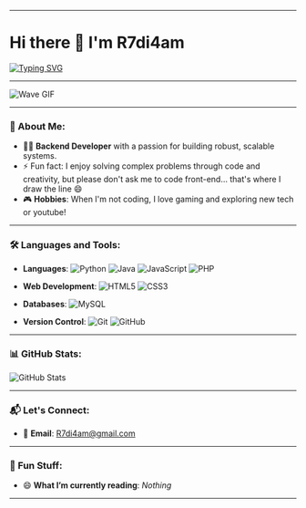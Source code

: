 
---

# Hi there 👋 I'm R7di4am 

[![Typing SVG](https://readme-typing-svg.demolab.com/?font=Fira+Code&pause=1000&color=fff&width=720&lines=Hi%2C+I%27m+R7di4am.++I+am+working+as+a+Back-End+Developer)](https://git.io/typing-svg)

---

![Wave GIF](https://user-images.githubusercontent.com/89845641/220167426-0c5f630e-6d56-4617-9775-71c2bd025b4f.gif)

---

### 🚀 About Me:
- 👨‍💻 **Backend Developer** with a passion for building robust, scalable systems.
- ⚡ Fun fact: I enjoy solving complex problems through code and creativity, but please don't ask me to code front-end... that's where I draw the line 😄
- 🎮 **Hobbies**: When I'm not coding, I love gaming and exploring new tech or youtube!
---

### 🛠️ Languages and Tools:

- **Languages**:
    ![Python](https://img.shields.io/badge/python-3670A0?style=for-the-badge&logo=python&logoColor=ffdd54)
    ![Java](https://img.shields.io/badge/java-%23ED8B00.svg?style=for-the-badge&logo=java&logoColor=white)
    ![JavaScript](https://img.shields.io/badge/javascript-%23323330.svg?style=for-the-badge&logo=javascript&logoColor=%23F7DF1E)
    ![PHP](https://img.shields.io/badge/php-%23777BB4.svg?style=for-the-badge&logo=php&logoColor=white)

- **Web Development**:
    ![HTML5](https://img.shields.io/badge/html5-%23E34F26.svg?style=for-the-badge&logo=html5&logoColor=white)
    ![CSS3](https://img.shields.io/badge/css3-%231572B6.svg?style=for-the-badge&logo=css3&logoColor=white)

- **Databases**:
    ![MySQL](https://img.shields.io/badge/mysql-%2300f.svg?style=for-the-badge&logo=mysql&logoColor=white)

- **Version Control**:
    ![Git](https://img.shields.io/badge/git-%23F1502F.svg?style=for-the-badge&logo=git&logoColor=white)
    ![GitHub](https://img.shields.io/badge/github-%23121011.svg?style=for-the-badge&logo=github&logoColor=white)

---

### 📊 GitHub Stats:

![GitHub Stats](https://github-profile-summary-cards.vercel.app/api/cards/stats?username=R7di4am&theme=github_dark)

---

### 📬 Let's Connect:

- 📧 **Email**: [R7di4am@gmail.com](mailto:R7di4am@gmail.com)

---

### 🌟 Fun Stuff:

- 😄 **What I’m currently reading**: *Nothing*  

---

